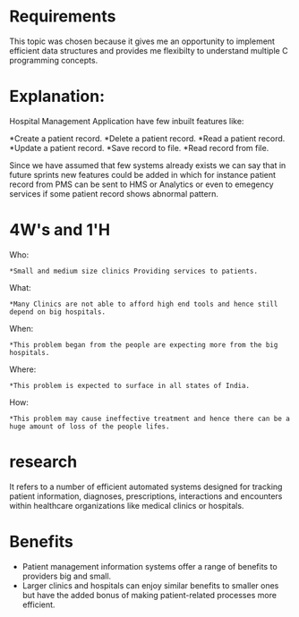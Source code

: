 # Requirements
This topic was chosen because it gives me an opportunity to implement efficient data structures and provides me flexibilty to understand multiple C programming concepts.

# Explanation:
Hospital Management Application have few inbuilt features like:

*Create a patient record.
*Delete a patient record.
*Read a patient record.
*Update a patient record.
*Save record to file.
*Read record from file.

Since we have assumed that few systems already exists we can say that in future sprints new features could be added in which for instance patient record from PMS can be sent to HMS or Analytics or even to emegency services if some patient record shows abnormal pattern.

# 4W's and 1'H

 Who:

    *Small and medium size clinics Providing services to patients.
 What:

    *Many Clinics are not able to afford high end tools and hence still depend on big hospitals.
 When:

    *This problem began from the people are expecting more from the big hospitals.
 Where:

    *This problem is expected to surface in all states of India.
 How:

    *This problem may cause ineffective treatment and hence there can be a huge amount of loss of the people lifes.
 
# research
It refers to a number of efficient automated systems designed for tracking patient information, diagnoses, prescriptions, interactions and encounters within healthcare organizations like medical clinics or hospitals.
# Benefits
* Patient management information systems offer a range of benefits to providers big and small. 
* Larger clinics and hospitals can enjoy similar benefits to smaller ones but have the added bonus of making patient-related processes more efficient.
